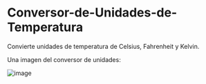 # Conversor-de-Unidades-de-Temperatura

Convierte unidades de temperatura de Celsius, Fahrenheit y Kelvin.

Una imagen del conversor de unidades:

![image](https://github.com/zaratejoselin594/Conversor-de-Unidades-de-Temperatura/assets/128331810/21bcfeb9-f677-479c-befc-e8d289380869)
